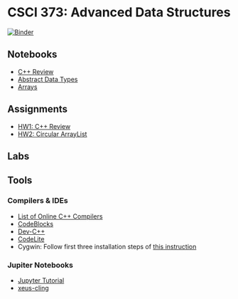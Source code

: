 # CSCI 373: Advanced Data Structures

[![Binder](https://mybinder.org/badge_logo.svg)](https://mybinder.org/v2/gh/wildart/CSCI373/main)

## Notebooks

- [C++ Review](https://nbviewer.jupyter.org/github/wildart/CSCI373/blob/main/notebooks/CPP-Review.ipynb)
- [Abstract Data Types](https://nbviewer.jupyter.org/github/wildart/CSCI373/blob/main/notebooks/ADT.ipynb)
- [Arrays](https://nbviewer.jupyter.org/github/wildart/CSCI373/blob/main/notebooks/Arrays.ipynb)

## Assignments

- [HW1: C++ Review](assign/hw1/index.md)
- [HW2: Circular ArrayList](assign/hw2/index.md)

## Labs

## Tools

### Compilers & IDEs

- [List of Online C++ Compilers](https://arnemertz.github.io/online-compilers/)
- [CodeBlocks](http://www.codeblocks.org/)
- [Dev-C++](https://www.bloodshed.net/devcpp.html)
- [CodeLite](https://codelite.org/)
- Cygwin: Follow first three installation steps of [this instruction](https://warwick.ac.uk/fac/sci/moac/people/students/peter_cock/cygwin/)

### Jupiter Notebooks

- [Jupyter Tutorial](https://www.tutorialspoint.com/jupyter/index.htm)
- [xeus-cling](https://xeus-cling.readthedocs.io/en/latest/)
